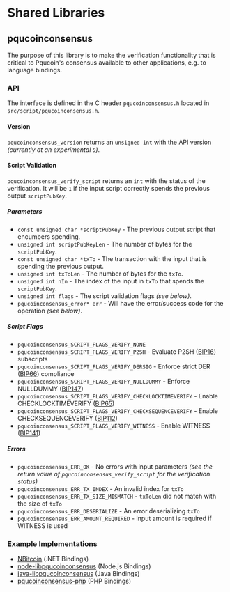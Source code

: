 Shared Libraries
================

## pqucoinconsensus

The purpose of this library is to make the verification functionality that is critical to Pqucoin's consensus available to other applications, e.g. to language bindings.

### API

The interface is defined in the C header `pqucoinconsensus.h` located in  `src/script/pqucoinconsensus.h`.

#### Version

`pqucoinconsensus_version` returns an `unsigned int` with the API version *(currently at an experimental `0`)*.

#### Script Validation

`pqucoinconsensus_verify_script` returns an `int` with the status of the verification. It will be `1` if the input script correctly spends the previous output `scriptPubKey`.

##### Parameters
- `const unsigned char *scriptPubKey` - The previous output script that encumbers spending.
- `unsigned int scriptPubKeyLen` - The number of bytes for the `scriptPubKey`.
- `const unsigned char *txTo` - The transaction with the input that is spending the previous output.
- `unsigned int txToLen` - The number of bytes for the `txTo`.
- `unsigned int nIn` - The index of the input in `txTo` that spends the `scriptPubKey`.
- `unsigned int flags` - The script validation flags *(see below)*.
- `pqucoinconsensus_error* err` - Will have the error/success code for the operation *(see below)*.

##### Script Flags
- `pqucoinconsensus_SCRIPT_FLAGS_VERIFY_NONE`
- `pqucoinconsensus_SCRIPT_FLAGS_VERIFY_P2SH` - Evaluate P2SH ([BIP16](https://github.com/bitcoin/bips/blob/master/bip-0016.mediawiki)) subscripts
- `pqucoinconsensus_SCRIPT_FLAGS_VERIFY_DERSIG` - Enforce strict DER ([BIP66](https://github.com/bitcoin/bips/blob/master/bip-0066.mediawiki)) compliance
- `pqucoinconsensus_SCRIPT_FLAGS_VERIFY_NULLDUMMY` - Enforce NULLDUMMY ([BIP147](https://github.com/bitcoin/bips/blob/master/bip-0147.mediawiki))
- `pqucoinconsensus_SCRIPT_FLAGS_VERIFY_CHECKLOCKTIMEVERIFY` - Enable CHECKLOCKTIMEVERIFY ([BIP65](https://github.com/bitcoin/bips/blob/master/bip-0065.mediawiki))
- `pqucoinconsensus_SCRIPT_FLAGS_VERIFY_CHECKSEQUENCEVERIFY` - Enable CHECKSEQUENCEVERIFY ([BIP112](https://github.com/bitcoin/bips/blob/master/bip-0112.mediawiki))
- `pqucoinconsensus_SCRIPT_FLAGS_VERIFY_WITNESS` - Enable WITNESS ([BIP141](https://github.com/bitcoin/bips/blob/master/bip-0141.mediawiki))

##### Errors
- `pqucoinconsensus_ERR_OK` - No errors with input parameters *(see the return value of `pqucoinconsensus_verify_script` for the verification status)*
- `pqucoinconsensus_ERR_TX_INDEX` - An invalid index for `txTo`
- `pqucoinconsensus_ERR_TX_SIZE_MISMATCH` - `txToLen` did not match with the size of `txTo`
- `pqucoinconsensus_ERR_DESERIALIZE` - An error deserializing `txTo`
- `pqucoinconsensus_ERR_AMOUNT_REQUIRED` - Input amount is required if WITNESS is used

### Example Implementations
- [NBitcoin](https://github.com/NicolasDorier/NBitcoin/blob/master/NBitcoin/Script.cs#L814) (.NET Bindings)
- [node-libpqucoinconsensus](https://github.com/bitpay/node-libpqucoinconsensus) (Node.js Bindings)
- [java-libpqucoinconsensus](https://github.com/dexX7/java-libpqucoinconsensus) (Java Bindings)
- [pqucoinconsensus-php](https://github.com/Bit-Wasp/pqucoinconsensus-php) (PHP Bindings)
